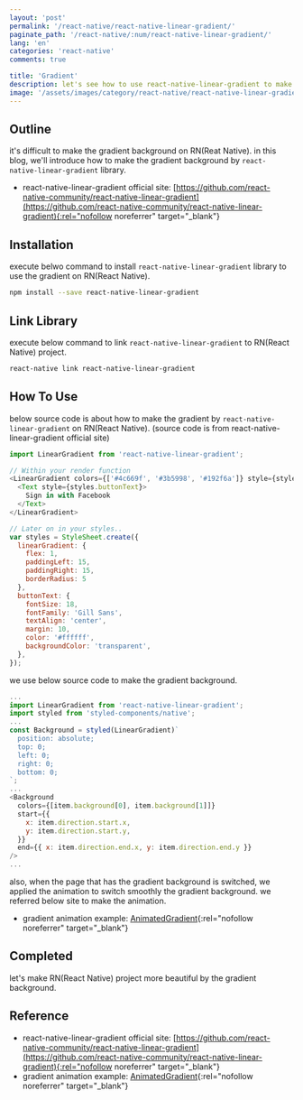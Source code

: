 ```yaml
---
layout: 'post'
permalink: '/react-native/react-native-linear-gradient/'
paginate_path: '/react-native/:num/react-native-linear-gradient/'
lang: 'en'
categories: 'react-native'
comments: true

title: 'Gradient'
description: let's see how to use react-native-linear-gradient to make the gradient background on RN(React Native) project.
image: '/assets/images/category/react-native/react-native-linear-gradient.png'
---
```



## Outline
it's difficult to make the gradient background on RN(Reat Native). in this blog, we'll introduce how to make the gradient background by ```react-native-linear-gradient``` library.

- react-native-linear-gradient official site: [https://github.com/react-native-community/react-native-linear-gradient](https://github.com/react-native-community/react-native-linear-gradient){:rel="nofollow noreferrer" target="_blank"}

## Installation
execute belwo command to install ```react-native-linear-gradient``` library to use the gradient on RN(React Native).

```bash
npm install --save react-native-linear-gradient
```

## Link Library
execute below command to link ```react-native-linear-gradient``` to RN(React Native) project.

```bash
react-native link react-native-linear-gradient
```

## How To Use
below source code is about how to make the gradient by ```react-native-linear-gradient``` on RN(React Native). (source code is from react-native-linear-gradient official site)

```js
import LinearGradient from 'react-native-linear-gradient';

// Within your render function
<LinearGradient colors={['#4c669f', '#3b5998', '#192f6a']} style={styles.linearGradient}>
  <Text style={styles.buttonText}>
    Sign in with Facebook
  </Text>
</LinearGradient>

// Later on in your styles..
var styles = StyleSheet.create({
  linearGradient: {
    flex: 1,
    paddingLeft: 15,
    paddingRight: 15,
    borderRadius: 5
  },
  buttonText: {
    fontSize: 18,
    fontFamily: 'Gill Sans',
    textAlign: 'center',
    margin: 10,
    color: '#ffffff',
    backgroundColor: 'transparent',
  },
});
```

we use below source code to make the gradient background.

```js
...
import LinearGradient from 'react-native-linear-gradient';
import styled from 'styled-components/native';
...
const Background = styled(LinearGradient)`
  position: absolute;
  top: 0;
  left: 0;
  right: 0;
  bottom: 0;
`;
...
<Background
  colors={[item.background[0], item.background[1]]}
  start={{
    x: item.direction.start.x,
    y: item.direction.start.y,
  }}
  end={{ x: item.direction.end.x, y: item.direction.end.y }}
/>
...
```

also, when the page that has the gradient background is switched, we applied the animation to switch smoothly the gradient background. we referred below site to make the animation.

- gradient animation example: [AnimatedGradient](https://github.com/dslounge/rn-animated-gradient-example/tree/master/src/ColorExample/AnimatedGradient){:rel="nofollow noreferrer" target="_blank"}


## Completed
let's make RN(React Native) project more beautiful by the gradient background.


## Reference
- react-native-linear-gradient official site: [https://github.com/react-native-community/react-native-linear-gradient](https://github.com/react-native-community/react-native-linear-gradient){:rel="nofollow noreferrer" target="_blank"}
- gradient animation example: [AnimatedGradient](https://github.com/dslounge/rn-animated-gradient-example/tree/master/src/ColorExample/AnimatedGradient){:rel="nofollow noreferrer" target="_blank"}